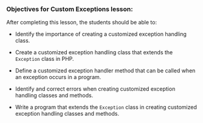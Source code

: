 ### Objectives for Custom Exceptions lesson:

After completing this lesson, the students should be able to:

 - Identify the importance of creating a customized exception handling class.

 - Create a customized exception handling class that extends the `Exception` class in PHP.

 - Define a customized exception handler method that can be called when an exception occurs in a program.

 - Identify and correct errors when creating customized exception handling classes and methods.

 - Write a program that extends the `Exception` class in creating customized exception handling classes and methods.
